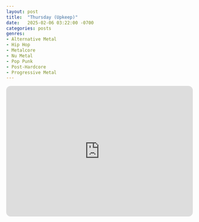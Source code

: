 ```yaml
---
layout: post
title:  "Thursday (Upkeep)"
date:   2025-02-06 03:22:00 -0700
categories: posts
genres:
- Alternative Metal
- Hip Hop
- Metalcore
- Nu Metal
- Pop Punk
- Post-Hardcore
- Progressive Metal
---
```

<iframe style="border-radius:12px" src="https://open.spotify.com/embed/playlist/3dhKUOn8m0W4b41e5FsvtO?utm_source=generator" width="100%" height="352" frameBorder="0" allowfullscreen="" allow="autoplay; clipboard-write; encrypted-media; fullscreen; picture-in-picture" loading="lazy"></iframe>